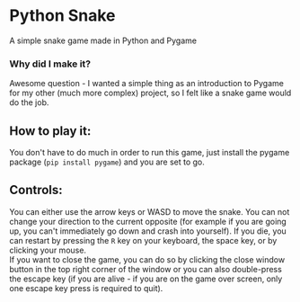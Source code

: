 # Python Snake
A simple snake game made in Python and Pygame

### Why did I make it?
Awesome question - I wanted a simple thing as an introduction to Pygame for my other (much more complex) project, so I felt like a snake game would do the job.

## How to play it:
You don't have to do much in order to run this game, just install the pygame package (`pip install pygame`) and you are set to go.

## Controls:
You can either use the arrow keys or WASD to move the snake. You can not change your direction to the current opposite (for example if you are going up, you can't immediately go down and crash into yourself). If you die, you can restart by pressing the `R` key on your keyboard, the space key, or by clicking your mouse.<br>
If you want to close the game, you can do so by clicking the close window button in the top right corner of the window or you can also double-press the escape key (if you are alive - if you are on the game over screen, only one escape key press is required to quit).